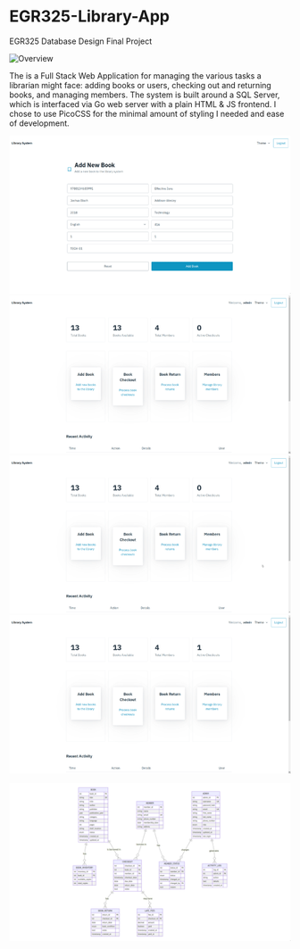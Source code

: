 # EGR325-Library-App
EGR325 Database Design Final Project

![Overview](media/lms.gif)

The is a Full Stack Web Application for managing the various tasks a librarian might face: adding books or users, checking out and returning books, and managing members.
The system is built around a SQL Server, which is interfaced via Go web server with a plain HTML & JS frontend.
I chose to use PicoCSS for the minimal amount of styling I needed and ease of development.

![Adding a Book to the Library](media/add-book.gif)
![Book Checkout](media/checkout.gif)
![Adding / Editing Members](media/members.gif)
![Initiating a Book Return](media/return.gif)


![EER Diagram](media/eer.png)
